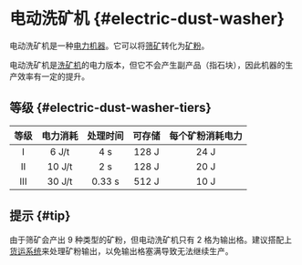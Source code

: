 # 电动洗矿机 {#electric-dust-washer}

电动洗矿机是一种[电力机器](/Electric-Machines#machines)。它可以将[筛矿](/Sifted-Ore)转化为[矿粉](/Dusts)。

电动洗矿机是[洗矿机](/Ore-Washer)的电力版本，但它不会产生副产品（指石块），因此机器的生产效率有一定的提升。

## 等级 {#electric-dust-washer-tiers}

| 等级 | 电力消耗 | 处理时间 | 可存储 | 每个矿粉消耗电力 |
| :--: | :----: | :----: | :----: | :--------: |
| I    | 6 J/t  | 4 s    | 128 J  | 24 J       |
| II   | 10 J/t | 2 s    | 128 J  | 20 J       |
| III  | 30 J/t | 0.33 s | 512 J  | 10 J       |

## 提示 {#tip}

由于筛矿会产出 9 种类型的矿粉，但电动洗矿机只有 2 格为输出格。建议搭配上[货运系统](/Cargo-Management)来处理矿粉输出，以免输出格塞满导致无法继续生产。
